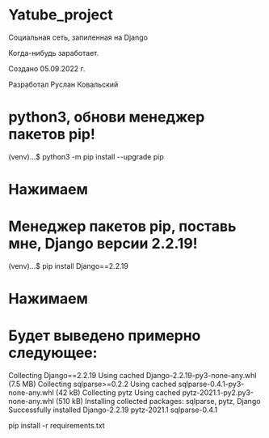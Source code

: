 # Yatube_project

Социальная сеть, запиленная на Django

Когда-нибудь заработает.

Создано 05.09.2022 г.

Разработал Руслан Ковальский

# python3, обнови менеджер пакетов pip!
(venv)...$ python3 -m pip install --upgrade pip
# Нажимаем <enter>

# Менеджер пакетов pip, поставь мне, Django версии 2.2.19!
(venv)...$ pip install Django==2.2.19
# Нажимаем <enter>

# Будет выведено примерно следующее:
Collecting Django==2.2.19
  Using cached Django-2.2.19-py3-none-any.whl (7.5 MB)
Collecting sqlparse>=0.2.2
  Using cached sqlparse-0.4.1-py3-none-any.whl (42 kB)
Collecting pytz
  Using cached pytz-2021.1-py2.py3-none-any.whl (510 kB)
Installing collected packages: sqlparse, pytz, Django
Successfully installed Django-2.2.19 pytz-2021.1 sqlparse-0.4.1 


pip install -r requirements.txt 